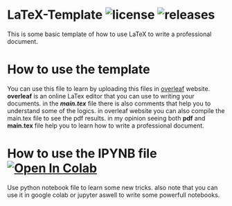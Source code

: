 # LaTeX-Template ![license](https://img.shields.io/github/license/pouyaardehkhani/LaTeX-Template.svg) ![releases](https://img.shields.io/github/release/pouyaardehkhani/LaTeX-Template.svg)
This is some basic template of how to use LaTeX to write a professional document.
# How to use the template
You can use this file to learn by uploading this files in [overleaf](https://www.overleaf.com/) website.
**overleaf** is an online LaTex editor that you can use to writing your documents.
in the **_main.tex_** file there is also comments that help you to understand some of the logics.
in overleaf website you can also compile the main.tex file to see the pdf results. in my opinion seeing both **pdf** and **main.tex** file help you to learn how to write a professional document.
# How to use the IPYNB file <a href="https://colab.research.google.com/github/pouyaardehkhani/LaTeX-Template/blob/master/Introduction_to_LaTeX.ipynb" target="_parent\"><img src="https://colab.research.google.com/assets/colab-badge.svg" alt="Open In Colab"/></a>
Use python notebook file to learn some new tricks. also note that you can use it in google colab or jupyter aswell to write some powerfull notebooks.
